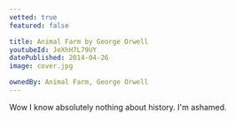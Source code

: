 ```yaml
---
vetted: true
featured: false

title: Animal Farm by George Orwell
youtubeId: JeXhH7L79UY
datePublished: 2014-04-26
image: cover.jpg

ownedBy: Animal Farm, George Orwell
---
```


Wow I know absolutely nothing about history. I'm ashamed.

